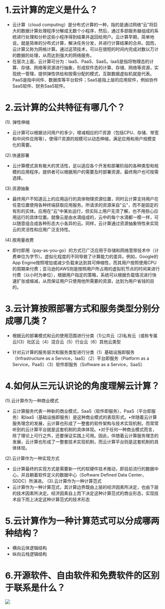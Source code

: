 #  1.云计算的定义是什么？
- 云计算（cloud computing）是分布式计算的一种，指的是通过网络“云”将巨大的数据计算处理程序分解成无数个小程序，然后，通过多部服务器组成的系统进行处理和分析这些小程序得到结果并返回给用户。云计算早期，简单地说，就是简单的分布式计算，解决任务分发，并进行计算结果的合并。因而，云计算又称为网格计算。通过这项技术，可以在很短的时间内完成对数以万计的数据的处理，从而达到强大的网络服务。
- 在层次上面，云计算可分为：IaaS、PaaS、SaaS。IaaS是指将物理态的计算、存储、网络等资源进行抽象，形成软件态的计算、存储、网络等资源，实现统一管理，提供弹性供给和按需分配的模式，互联数据虚拟机就是代表。PaaS是指中间件、数据库等平台软件；SaaS是指上层的应用软件，例如协作SaaS软件、财务SaaS软件。


# 2.云计算的公共特征有哪几个？
(1). 弹性伸缩
- 云计算可以根据访问用户的多少，增减相应的IT资源（包括CPU、存储、带宽和中间件应用等），使得IT资源的规模可以动态伸缩，满足应用和用户规模变化的需要。

(2).快速部署
- 云计算模式具有极大的灵活性，足以适应各个开发和部署阶段的各种类型和规模的应用程序。提供者可以根据用户的需要及时部署资源，最终用户也可按需选择。

(3).资源抽象
- 最终用户不知道云上的应用运行的具体物理资源位置，同时云计算支持用户在任意位置使用各种终端获取应用服务。所请求的资源来自"云"，而不是固定的有形的实体。应用在"云"中某处运行，但实际上用户无须了解，也不用担心应用运行的具体位置。就像云是由水滴组成的，云中的每个水滴都一模一样，可以随意组合成各种形态大小各异的云。同样，云计算通过资源抽象特性来实现云的灵活性和应用广泛支持性。

(4).按用量收费
- 即付即用（pay-as-you-go）的方式已广泛应用于存储和网络宽带技术中（计费单位为字节）。虚拟化程度的不同导致了计算能力的差异。例如，Google的App Engine按照增加或减少负载来达到其可伸缩性，而其用户按照使用CPU的周期来付费；亚马逊的AWS则是按照用户所占用的虚拟机节点的时间来进行付费（以小时为单位），根据用户指定的策略，系统可以根据负载情况进行快速扩张或缩减，从而保证用户只使用他所需要的资源，达到为用户省钱的目的。



# 3.云计算按照部署方式和服务类型分别分成哪几类？
- 根据云的部署模式和云的使用范围进行分类（1)公共云（2)私有云（或称专属云)(3）社区云（4）混合云（5）行业云（6）其他云类型

- 针对云计算的服务层次和服务类型进行分类（1）基础设施即服务（Infrastructure as a Service，IaaS）（2）平台即服务（Platform as a Service，PaaS）（3）软件即服务（Software as a Service，SaaS）

# 4.如何从三元认识论的角度理解云计算？
(1).云计算作为一种商业模式
- 云计算服务代表一种新的商业模式，SaaS（软件即服务）、PaaS（平台即服务）和IaaS（基础设施即服务）是这种商业模式的表现形式。•伴随着云计算服务理念的发展，云计算也形成了一整套的软件架构与技术实现机制，而常常听到的云计算平台就是这套机制的具体体现。•对于任何一种商业模式而言，除了理论上可行之外，还要保证实践上可用。因此，伴随着云计算服务理念的发展，云计算也形成了一整套技术实现机制，而云计算平台则是这套机制的具体体现。

(2).云计算作为一种实现方式

- 云计算最终的实现方式是需要新一代的软硬件技术推动，即目前流行的数据中心，并且朝着软件定义的数据中心（Software Defined Data Center，SDDC）所演进。
(3).云计算作为一种计算范式
- 云计算作为一种计算范式，其计算边界既由上层的经济因素所决定，也由下层的技术因素所决定。经济因素自上而下决定这种计算范式的商业形态，实现技术自下而上决定这种计算范式的技术形态

# 5.云计算作为一种计算范式可以分成哪两种结构？
- 横向云体逻辑结构
- 纵向云栈逻辑结构

# 6.开源软件、自由软件和免费软件的区别于联系是什么？
![](https://www.hualigs.cn/image/60aa528412e1d.jpg)



